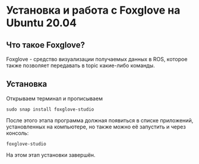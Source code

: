 # Установка и работа с Foxglove на Ubuntu 20.04
## Что такое Foxglove?
Foxglove - средство визуализации получаемых данных в ROS, которое также позволяет передавать в topic какие-либо команды.
## Установка
Открываем терминал и прописываем
```
sudo snap install foxglove-studio
```
После этого этапа программа должная появиться в списке приложений, установленных на компьютере, но также можно её запустить и через консоль:
```
foxglove-studio
```
На этом этап установки завершён.
